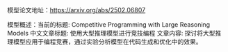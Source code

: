 模型论文地址：https://arxiv.org/abs/2502.06807

模型概述：当前的标题: Competitive Programming with Large Reasoning Models
中文文章标题: 使用大型推理模型进行竞技编程
文章内容: 探讨将大型推理模型应用于编程竞赛，通过实验分析模型在代码生成和优化中的效果。
